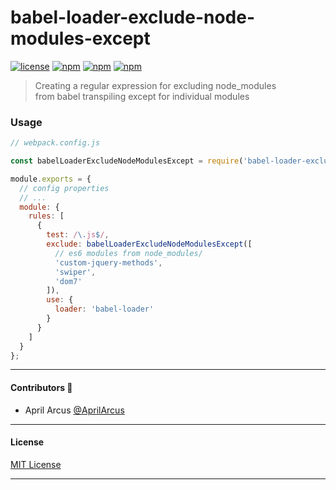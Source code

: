 # babel-loader-exclude-node-modules-except

[![license](https://img.shields.io/badge/License-MIT-green.svg)](https://github.com/WezomAgency/babel-loader-exclude-node-modules-except/blob/master/LICENSE)
[![npm](https://img.shields.io/badge/js--tiny-module-yellow.svg)](https://github.com/topics/js-tiny-module)
[![npm](https://img.shields.io/badge/npm-install-orange.svg)](https://www.npmjs.com/package/babel-loader-exclude-node-modules-except)
[![npm](https://img.shields.io/badge/wezom-agency-red.svg)](https://github.com/WezomAgency)

> Creating a regular expression for excluding node_modules  
> from babel transpiling except for individual modules


### Usage

```js
// webpack.config.js

const babelLoaderExcludeNodeModulesExcept = require('babel-loader-exclude-node-modules-except');

module.exports = {
  // config properties
  // ...
  module: {
    rules: [
      {
        test: /\.js$/,
        exclude: babelLoaderExcludeNodeModulesExcept([
          // es6 modules from node_modules/
          'custom-jquery-methods',
          'swiper',
          'dom7'
        ]),
        use: {
          loader: 'babel-loader'
        }
      }
    ]
  }
};

```

---

#### Contributors 💪

- April Arcus [@AprilArcus](https://github.com/AprilArcus)

---

#### License

[MIT License](https://github.com/WezomAgency/babel-loader-exclude-node-modules-except/blob/master/LICENSE)

---
